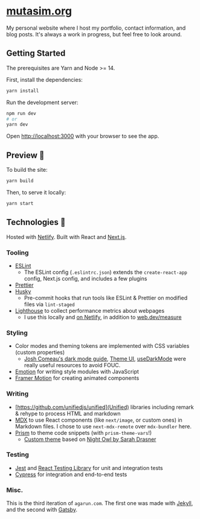# [mutasim.org](mutasim.org)

My personal website where I host my portfolio, contact information, and blog posts. It's always a work in progress, but feel free to look around.

## Getting Started

The prerequisites are Yarn and Node >= 14.

First, install the dependencies:

```bash
yarn install
```

Run the development server:

```bash
npm run dev
# or
yarn dev
```

Open [http://localhost:3000](http://localhost:3000) with your browser to see the app.

## Preview 🚀

To build the site:

```bash
yarn build
```

Then, to serve it locally:

```bash
yarn start
```

## Technologies 🧰

Hosted with [Netlify](https://www.netlify.com/). Built with React and [Next.js](https://nextjs.org/).

### Tooling

- [ESLint](https://eslint.org/)
  - The ESLint config (`.eslintrc.json`) extends the `create-react-app` config, Next.js config, and includes a few plugins
- [Prettier](https://prettier.io/)
- [Husky](https://github.com/typicode/husky)
  - Pre-commit hooks that run tools like ESLint & Prettier on modified files via `lint-staged`
- [Lighthouse](https://github.com/GoogleChrome/lighthouse) to collect performance metrics about webpages
  - I use this locally and [on Netlify](https://www.netlify.com/blog/2021/03/26/netlify-build-plugin-of-the-week-lighthouse/), in addition to [web.dev/measure](https://web.dev/measure/)

### Styling

- Color modes and theming tokens are implemented with CSS variables (custom properties)
  - [Josh Comeau's dark mode guide](https://www.joshwcomeau.com/react/dark-mode/), [Theme UI](https://theme-ui.com/), [useDarkMode](https://github.com/donavon/use-dark-mode) were really useful resources to avoid FOUC.
- [Emotion](https://github.com/emotion-js/emotion) for writing style modules with JavaScript
- [Framer Motion](https://www.framer.com/motion/) for creating animated components

### Writing

- [https://github.com/unifiedjs/unified](Unified) libraries including remark & rehype to process HTML and markdown
- [MDX](https://mdxjs.com/) to use React components (like `next/image`, or custom ones) in Markdown files. I chose to use `next-mdx-remote` over `mdx-bundler` here.
- [Prism](https://github.com/PrismJS/prism) to theme code snippets (with `prism-theme-vars`!)
  - [Custom theme](https://github.com/agarun/agarun.com/blob/main/styles/prism.css) based on [Night Owl by Sarah Drasner](https://marketplace.visualstudio.com/items?itemName=sdras.night-owl)

### Testing

- [Jest](https://jestjs.io/) and [React Testing Library](https://testing-library.com/docs/react-testing-library/intro/) for unit and integration tests
- [Cypress](https://www.cypress.io/) for integration and end-to-end tests

### Misc.

This is the third iteration of `agarun.com`. The first one was made with [Jekyll](https://jekyllrb.com/), and the second with [Gatsby](https://www.gatsbyjs.com/).

